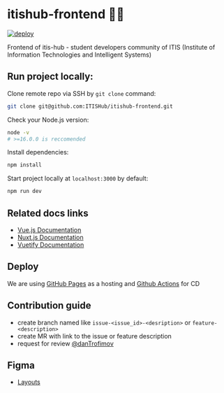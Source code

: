 # itishub-frontend 🏳️‍🌈
[![deploy](https://github.com/ITISHub/itishub-frontend/actions/workflows/main.yml/badge.svg?branch=master)](https://github.com/ITISHub/itishub-frontend/actions/workflows/main.yml)

Frontend of itis-hub - student developers community of ITIS (Institute of Information Technologies and Intelligent Systems)

## Run project locally:
Clone remote repo via SSH by `git clone` command:
```bash
git clone git@github.com:ITISHub/itishub-frontend.git
```

Check your Node.js version:
```bash
node -v
# >=16.0.0 is reccomended
```

Install dependencies:
```bash
npm install
```

Start project locally at `localhost:3000` by default:
```bash
npm run dev
```

## Related docs links
* [Vue.js Documentation](https://vuejs.org/v2/guide/)
* [Nuxt.js Documentation](https://ru.nuxtjs.org/guide)
* [Vuetify Documentation](https://vuetifyjs.com/ru/getting-started/quick-start/)
## Deploy
We are using [GitHub Pages](https://docs.github.com/en/pages/configuring-a-custom-domain-for-your-github-pages-site) as a hosting and [Github Actions](https://docs.github.com/en/actions) for CD

## Contribution guide

- create branch named like `issue-<issue_id>-<desription>` or `feature-<description>`
- create MR with link to the issue or feature description  
- request for review [@danTrofimov](https://github.com/DanTrofimov)
## Figma
* [Layouts](https://www.figma.com/file/ZUOg34TnNrrcz21H1WjxeC/ITIS-hub?node-id=0%3A1)
